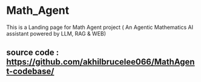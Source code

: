 # Math_Agent
This is a Landing page for Math Agent project ( An Agentic Mathematics AI assistant powered by LLM, RAG &amp; WEB)

## source code : https://github.com/akhilbrucelee066/MathAgent-codebase/
